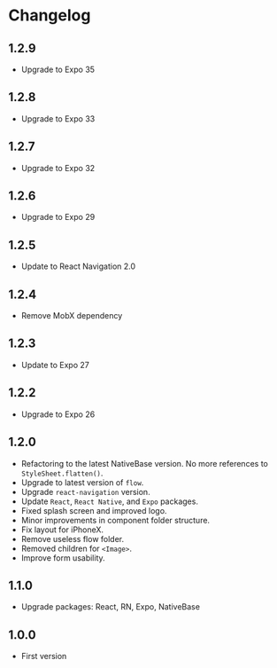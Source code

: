 # Changelog

## 1.2.9
* Upgrade to Expo 35

## 1.2.8
* Upgrade to Expo 33

## 1.2.7
* Upgrade to Expo 32

## 1.2.6
* Upgrade to Expo 29

## 1.2.5
* Update to React Navigation 2.0

## 1.2.4
* Remove MobX dependency

## 1.2.3
* Update to Expo 27

## 1.2.2
* Upgrade to Expo 26

## 1.2.0
* Refactoring to the latest NativeBase version. No more references to `StyleSheet.flatten()`.
* Upgrade to latest version of `flow`.
* Upgrade `react-navigation` version.
* Update `React`, `React Native`, and `Expo` packages.
* Fixed splash screen and improved logo.
* Minor improvements in component folder structure.
* Fix layout for iPhoneX.
* Remove useless flow folder.
* Removed children for `<Image>`.
* Improve form usability.

## 1.1.0
* Upgrade packages: React, RN, Expo, NativeBase

## 1.0.0
* First version
